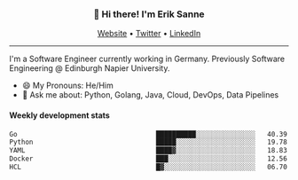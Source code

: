 <h3 align="center">👋 Hi there! I'm Erik Sanne</h3>
<p align="center">
  <a href="https://eriksanne.com">Website</a> •
  <a href="https://twitter.com/ErikKonradSanne">Twitter</a> •
  <a href="https://www.linkedin.com/in/eriksanne/">LinkedIn</a>
</p>

---
I'm a Software Engineer currently working in Germany. Previously Software Engineering @ Edinburgh Napier University.

- 😄 My Pronouns: He/Him
- 💬 Ask me about: Python, Golang, Java, Cloud, DevOps, Data Pipelines

<h4>Weekly development stats</h4>
<!--START_SECTION:waka-->

```txt
Go                                   ██████████░░░░░░░░░░░░░░░   40.39 %
Python                               █████░░░░░░░░░░░░░░░░░░░░   19.78 %
YAML                                 ████▓░░░░░░░░░░░░░░░░░░░░   18.83 %
Docker                               ███░░░░░░░░░░░░░░░░░░░░░░   12.56 %
HCL                                  █▓░░░░░░░░░░░░░░░░░░░░░░░   06.70 %
```

<!--END_SECTION:waka-->
